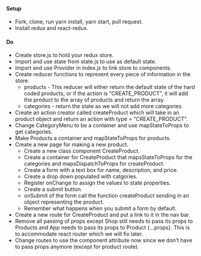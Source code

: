 #### Setup
 * Fork, clone, run yarn install, yarn start, pull request.
 * Install redux and react-redux.

#### Do
 * Create store.js to hold your redux store.
 * Import and use state from state.js to use as default state.
 * Import and use Provider in index.js to link store to components.
 * Create reducer functions to represent every piece of information in the store.
    * products - This reducer will either return the default state of the hard coded products, or if the action is “CREATE_PRODUCT”, it will add the product to the array of products and return the array.
    * categories - return the state as we will not add more categories.
 * Create an action creator called createProduct which will take in an product object and return an action with type = "CREATE_PRODUCT".
 * Change CategoryMenu to be a container and use mapStateToProps to get categories.
 * Make Products a container and mapStateToProps for products.
 * Create a new page for making a new product.
    * Create a new class component CreateProduct.
    * Create a container for CreateProduct that mapsStateToProps for the categories and mapsDispatchToProps for createProduct.
    * Create a form with a text box for name, description, and price.
    * Create a drop down populated with catgories.
    * Register onChange to assign the values to state properties.
    * Create a submit button.
    * onSubmit of the form call the function createProduct sending in an object representing the product.
    * Remember what happens when you submit a form by default.
  * Create a new route for CreateProduct and put a link to it in the nav bar.
  * Remove all passing of props except Shop still needs to pass its props to Products and App needs to pass its props to Product {...props}. This is to accommodate react router which we will fix later.
  * Change routes to use the component attribute now since we don’t have to pass props anymore (except for product route).

 



